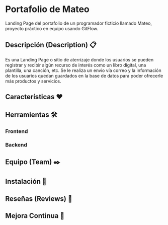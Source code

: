# Portafolio de Mateo

Landing Page del portafolio de un programador ficticio llamado Mateo, proyecto práctico en equipo usando GitFlow.


## Descripción (Description) 📋

Es una Landing Page o sitio de aterrizaje donde los usuarios se pueden registrar y recibir algún recurso de interés como un libro digital, una plantilla, una canción, etc. Se le realiza un envio vía correo y la información de los usuarios quedan guardados en la base de datos para poder ofrecerle más productos y servicios.

## Características ❤️


## Herramientas 🛠️

### Frontend

### Backend


## Equipo (Team) ✒️


## Instalación 🔧


## Reseñas (Reviews) 💞


## Mejora Continua 🚀
